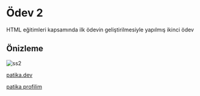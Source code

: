 # Ödev 2
HTML eğitimleri kapsamında ilk ödevin geliştirilmesiyle yapılmış ikinci ödev

## Önizleme 
![ss2](https://user-images.githubusercontent.com/99471853/189763252-319284b7-f91e-4761-bf77-aa3664bc79df.png)

[patika.dev](https://www.patika.dev/tr)

[patika profilim](https://app.patika.dev/feo)
